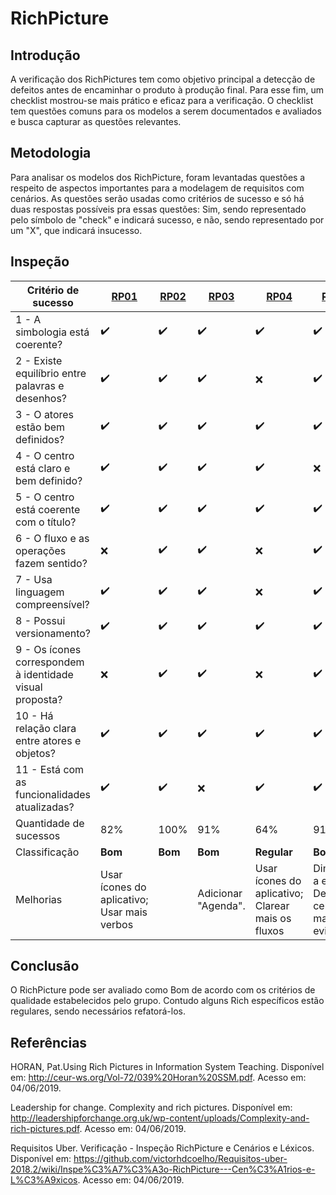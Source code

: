 # RichPicture

## Introdução

A verificação dos RichPictures tem como objetivo principal a detecção de defeitos antes de encaminhar o produto à produção final. Para esse fim, um checklist mostrou-se mais prático e eficaz para a verificação. O checklist tem questões comuns para os modelos a serem documentados e avaliados e busca capturar as questões relevantes.

## Metodologia 

Para analisar os modelos dos RichPicture, foram levantadas questões a respeito de aspectos importantes para a modelagem de requisitos com cenários. As questões serão usadas como critérios de sucesso e só há duas respostas possíveis pra essas questões: Sim, sendo representado pelo símbolo de "check" e indicará sucesso, e não, sendo representado por um "X", que indicará insucesso.

## Inspeção

|Critério de sucesso|[RP01](../../pre-rastreabilidade/richpicture/#rp01-macro-atores)|[RP02](../../pre-rastreabilidade/richpicture/#rp02-usabilidade)|[RP03](../../pre-rastreabilidade/richpicture/#rp03-preocupacoes-do-usuario)|[RP04](../../pre-rastreabilidade/richpicture/#rp04-financas-do-app)|[RP05](../../pre-rastreabilidade/richpicture/#rp05-emprestimo)|[RP06](../../pre-rastreabilidade/richpicture/#rp06-financeiro-aba)|[RP07](../../pre-rastreabilidade/richpicture/#rp07-aba-guia) |[RP08](../../pre-rastreabilidade/richpicture/#rp08-configuracoes)|[RP09](../../pre-rastreabilidade/richpicture/#rp09-radar-cpf)|
|-------------------------|--|--|--|--|--|--|--|--|--|
|1 - A simbologia está coerente?|:heavy_check_mark: |:heavy_check_mark: |:heavy_check_mark: |:heavy_check_mark: | :heavy_check_mark: | :heavy_check_mark: |:heavy_check_mark: |:heavy_check_mark: |:heavy_check_mark: | 
|2 - Existe equilíbrio entre palavras e desenhos?|:heavy_check_mark: |:heavy_check_mark: |:heavy_check_mark: |:x:|:heavy_check_mark: |:heavy_check_mark: |:x:| :heavy_check_mark: |:x: | 
|3 - O atores estão bem definidos?|:heavy_check_mark: |:heavy_check_mark: |:heavy_check_mark: |:heavy_check_mark: | :heavy_check_mark: |:heavy_check_mark: |:heavy_check_mark: |:heavy_check_mark: |:heavy_check_mark:|
|4 - O centro está claro e bem definido?|:heavy_check_mark: |:heavy_check_mark: |:heavy_check_mark: |:heavy_check_mark: | :x:|:heavy_check_mark: |:heavy_check_mark: |:heavy_check_mark: |:heavy_check_mark: |
|5 - O centro está coerente com o título?|:heavy_check_mark: |:heavy_check_mark: |:heavy_check_mark: |:heavy_check_mark: | :heavy_check_mark: |:x:|:heavy_check_mark: |:heavy_check_mark: |:heavy_check_mark: |
|6 - O fluxo e as operações fazem sentido?|:x:|:heavy_check_mark: |:heavy_check_mark: |:x:|:heavy_check_mark: |:heavy_check_mark: |:x:|:x:|:x:|
|7 - Usa linguagem compreensível?|:heavy_check_mark: |:heavy_check_mark: |:heavy_check_mark: |:x:|:heavy_check_mark: |:heavy_check_mark: |:x:|:heavy_check_mark: | :heavy_check_mark: |	
|8 - Possui versionamento?|:heavy_check_mark: |:heavy_check_mark: |:heavy_check_mark: |:heavy_check_mark: | :heavy_check_mark: |:heavy_check_mark: |:heavy_check_mark: |:heavy_check_mark: | :heavy_check_mark: |
|9 - Os ícones correspondem à identidade visual proposta?|:x:|:heavy_check_mark: |:heavy_check_mark: |:x:|:heavy_check_mark: |:x:|:x:|:heavy_check_mark: | :x: |
|10 - Há relação clara entre atores e objetos?|:heavy_check_mark: |:heavy_check_mark: |:heavy_check_mark: |:heavy_check_mark: | :heavy_check_mark: |:heavy_check_mark: |:heavy_check_mark: | :heavy_check_mark: |:x:|
|11 - Está com as funcionalidades atualizadas?|:heavy_check_mark: |:heavy_check_mark: |:x:|:heavy_check_mark: | :heavy_check_mark: |:x:|:heavy_check_mark: |  :heavy_check_mark:|:heavy_check_mark:|
| Quantidade de sucessos|82%|100%|91%|64%|91%|73%|64%|91%|64% |
| Classificação |**Bom**| **Bom**|**Bom**|**Regular**|**Bom**|**Regular**| **Regular**|**Bom** | **Regular**  |
| Melhorias |Usar ícones do aplicativo; Usar mais verbos| |Adicionar "Agenda". |Usar ícones do aplicativo;<br> Clarear mais os fluxos|Diminuir a escala; Deixar o centro mais evidente.|Usar ícones do aplicativo;<br> Adicionar "Agenda".|Usar ícones do aplicativo;<br> Clarear mais os fluxos | Rever ações dos atores |Usar ícones do aplicativo; <br> Clarear mais os fluxos.|

## Conclusão

O RichPicture pode ser avaliado como Bom de acordo com os critérios de qualidade estabelecidos pelo grupo. Contudo alguns Rich específicos estão regulares, sendo necessários refatorá-los.

## Referências
HORAN, Pat.Using Rich Pictures in Information System Teaching. Disponível em: http://ceur-ws.org/Vol-72/039%20Horan%20SSM.pdf. Acesso em: 04/06/2019.

Leadership for change. Complexity and rich pictures. Disponível em: <http://leadershipforchange.org.uk/wp-content/uploads/Complexity-and-rich-pictures.pdf>. Acesso em: 04/06/2019.

Requisitos Uber. Verificação - Inspeção RichPicture e Cenários e Léxicos. Disponível em: <https://github.com/victorhdcoelho/Requisitos-uber-2018.2/wiki/Inspe%C3%A7%C3%A3o-RichPicture---Cen%C3%A1rios-e-L%C3%A9xicos>. Acesso em: 04/06/2019.

